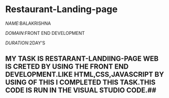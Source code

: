 # Restaurant-Landing-page
*NAME*:BALAKRISHNA

*DOMAIN*:FRONT END DEVELOPMENT

*DURATION*:2DAY'S

## MY TASK IS RESTARANT-LANDIING-PAGE WEB IS CRETED BY USING THE FRONT END DEVELOPMENT.LIKE HTML,CSS,JAVASCRIPT BY USING OF THIS I COMPLETED THIS TASK.THIS CODE IS RUN IN THE VISUAL STUDIO CODE.##
